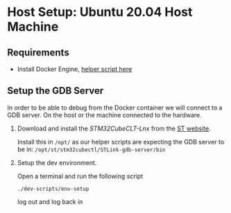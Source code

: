 # Host Setup: Ubuntu 20.04 Host Machine

## Requirements

* Install Docker Engine, [helper script here](https://github.com/parrotrueper/docker-install)

## Setup the GDB Server 

In order to be able to debug from the Docker container we will connect to a
GDB server. On the host or the machine connected to the hardware.

1. Download and install the *STM32CubeCLT-Lnx* from the [ST website](www.st.com). 

    Install this in `/opt/` as our helper scripts are expecting the GDB server 
    to be in: `/opt/st/stm32cubectl/STLink-gdb-server/bin`


2. Setup the dev environment.

    Open a terminal and run the following script

    `./dev-scripts/env-setup`

    log out and log back in


